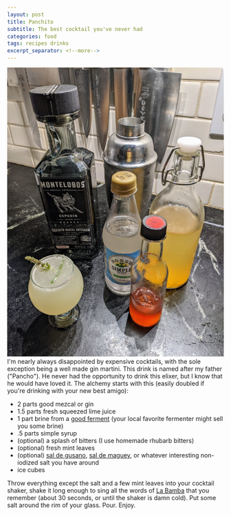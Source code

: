 ```yaml
---
layout: post
title: Panchito
subtitle: The best cocktail you've never had
categories: food
tags: recipes drinks
excerpt_separator: <!--more-->
---
```

![panchito](/assets/images/panchito_montelobos.jpeg)
I'm nearly always disappointed by expensive cocktails, with the sole exception being a well made gin martini.  This drink is named after my father ("Pancho").  He never had the opportunity to drink this elixer, but I know that he would have loved it.  The alchemy starts with this (easily doubled if you're drinking with your new best amigo):
<!--more-->
* 2 parts good mezcal or gin
* 1.5 parts fresh squeezed lime juice
* 1 part brine from a [good ferment](http://ozuke.com/the-other-escabeche/) (your local favorite fermenter might sell you some brine)
* .5 parts simple syrup
* (optional) a splash of bitters (I use homemade rhubarb bitters)  
* (optional) fresh mint leaves
* (optional) [sal de gusano](https://hablemosdeinsectos.com/sal-de-gusano/#:~:text=Lo%20que%20se%20conoce%20al%20respecto%20como%20sal,cuenta%20otro%20ingrediente%20como%20el%20chile%20de%20árbol.), [sal de maguey](https://en.wikipedia.org/wiki/Maguey_worm), or whatever interesting non-iodized salt you have around
* ice cubes

Throw everything except the salt and a few mint leaves into your cocktail shaker, shake it long enough to sing all the words of [La Bamba](https://www.youtube.com/watch?v=-bZ_-XuyM5Y) that you remember (about 30 seconds, or until the shaker is damn cold).  Put some salt around the rim of your glass.  Pour.  Enjoy. 